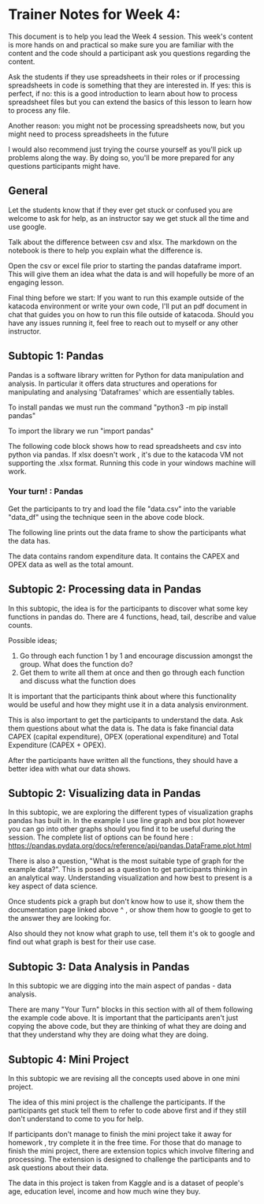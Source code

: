 # Trainer Notes for Week 4:
This document is to help you lead the Week 4 session. This week's content is more hands on and practical so make sure you are familiar with the content and the code should a participant ask you questions regarding the content. 

Ask the students if they use spreadsheets in their roles or if processing spreadsheets in code is something that they are interested in. If yes: this is perfect, if no: this is a 
good introduction to learn about how to process spreadsheet files but you can extend the basics of this lesson to learn how to process any file.

Another reason: you might not be processing spreadsheets now, but you might need to process spreadsheets in the future

I would also recommend just trying the course yourself as you'll pick up problems along the way. By doing so, you'll be more prepared for any questions participants might have. 

## General 
Let the students know that if they ever get stuck or confused you are welcome to ask for help, as an instructor say we get stuck all the time and use google. 

Talk about the difference between csv and xlsx. The markdown on the notebook is there to help you explain what the difference is.

Open the csv or excel file prior to starting the pandas dataframe import. This will give them an idea what the data is and will hopefully be more of an engaging lesson. 

Final thing before we start: If you want to run this example outside of the katacoda environment or write your own code, I'll put an pdf document in chat that guides you on how to run this file outside of katacoda. Should you have any issues running it, feel free to reach out to myself or any other instructor.


## Subtopic 1: Pandas
Pandas is a software library written for Python for data manipulation and analysis. In particular it offers data structures and operations for manipulating and analysing 'Dataframes' which are essentially tables.  

To install pandas we must run the command "python3 -m pip install pandas"

To import the library we run "import pandas" 

The following code block shows how to read spreadsheets and csv into python via pandas. If xlsx doesn't work , it's due to the katacoda VM not supporting the .xlsx format. Running this code in your windows machine will work. 


### Your turn! : Pandas
Get the participants to try and load the file "data.csv" into the variable "data_df" using the technique seen in the above code block. 

The following line prints out the data frame to show the participants what the data has. 

The data contains random expenditure data. It contains the CAPEX and OPEX data as well as the total amount.  


## Subtopic 2: Processing data in Pandas
In this subtopic, the idea is for the participants to discover what some key functions in pandas do. There are 4 functions, head, tail, describe and value counts. 

Possible ideas; 
1. Go through each function 1 by 1 and encourage discussion amongst the group. What does the function do?
2. Get them to write all them at once and then go through each function and discuss what the function does

It is important that the participants think about where this functionality would be useful and how they might use it in a data analysis environment. 

This is also important to get the participants to understand the data. Ask them questions about what the data is. The data is fake financial data CAPEX (capital expenditure), 
OPEX (operational expenditure) and Total Expenditure (CAPEX + OPEX). 

After the participants have written all the functions, they should have a better idea with what our data shows.


## Subtopic 2: Visualizing data in Pandas
In this subtopic, we are exploring the different types of visualization graphs pandas has built in. In the example I use line graph and box plot however you can go into other graphs should you find it to be useful during the session. The complete list of options can be found here : https://pandas.pydata.org/docs/reference/api/pandas.DataFrame.plot.html 

There is also a question, "What is the most suitable type of graph for the example data?". This is posed as a question to get participants thinking in an analytical way. Understanding visualization and how best to present is a key aspect of data science.

Once students pick a graph but don't know how to use it, show them the documentation page linked above ^ , or show them how to google to get to the answer they are looking for. 

Also should they not know what graph to use, tell them it's ok to google and find out what graph is best for their use case. 

## Subtopic 3: Data Analysis in Pandas
In this subtopic we are digging into the main aspect of pandas - data analysis. 

There are many "Your Turn" blocks in this section with all of them following the example code above. It is important that the participants aren't just copying the above code, but they are thinking of what they are doing and that they understand why they are doing what they are doing.


## Subtopic 4: Mini Project
In this subtopic we are revising all the concepts used above in one mini project. 

The idea of this mini project is the challenge the participants. If the participants get stuck tell them to refer to code above first and if they still don't understand to come to you for help. 

If participants don't manage to finish the mini project take it away for homework , try complete it in the free time. For those that do manage to finish the mini project, there are extension topics which involve filtering and processing. The extension is designed to challenge the participants and to ask questions about their data. 

The data in this project is taken from Kaggle and is a dataset of people's age, education level, income and how much wine they buy. 

